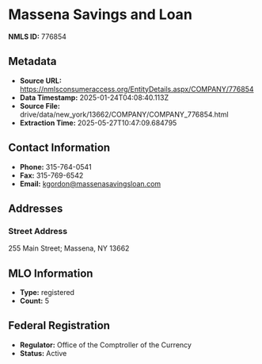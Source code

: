 # Massena Savings and Loan

**NMLS ID:** 776854

## Metadata
- **Source URL:** https://nmlsconsumeraccess.org/EntityDetails.aspx/COMPANY/776854
- **Data Timestamp:** 2025-01-24T04:08:40.113Z
- **Source File:** drive/data/new_york/13662/COMPANY/COMPANY_776854.html
- **Extraction Time:** 2025-05-27T10:47:09.684795

## Contact Information
- **Phone:** 315-764-0541
- **Fax:** 315-769-6542
- **Email:** kgordon@massenasavingsloan.com

## Addresses
### Street Address
255 Main Street; Massena, NY 13662

## MLO Information
- **Type:** registered
- **Count:** 5

## Federal Registration
- **Regulator:** Office of the Comptroller of the Currency
- **Status:** Active
